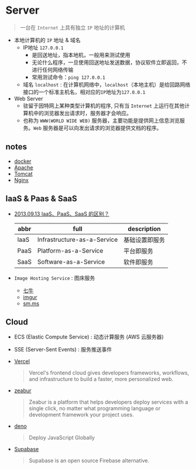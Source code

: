 # Server
> 一台在 `Internet` 上具有独立 `IP` 地址的计算机

- 本地计算机的 `IP` 地址 & 域名
    * IP地址 `127.0.0.1`
        - 是回送地址，指本地机，一般用来测试使用
        - 无论什么程序，一旦使用回送地址发送数据，协议软件立即返回，不进行任何网络传输
        - 常用测试命令：`ping 127.0.0.1`
    * 域名 `localhost` : 在计算机网络中，`localhost`（本地主机）是给回路网络接口的一个标准主机名，相对应的`IP`地址为`127.0.0.1`
- Web Server
    * 驻留于因特网上某种类型计算机的程序, 只有当 `Internet` 上运行在其他计算机中的浏览器发出请求时，服务器才会响应。
    * 也称为 `WWW(WORLD WIDE WEB)` 服务器，主要功能是提供网上信息浏览服务。`Web` 服务器是可以向发出请求的浏览器提供文档的程序。

## notes

- [docker](docker/README.md)
- [Apache](notes/Apache.md)
- [Tomcat](notes/Tomcat.md)
- [Nginx](notes/Nginx.md)

## IaaS & Paas & SaaS

- [2013.09.13 IaaS、PaaS、SaaS 的区别？](https://www.zhihu.com/question/21641778)

  | abbr | full | description
  | -- | -- | -- 
  | IaaS  | Infrastructure-as-a-Service   | 基础设置即服务
  | PaaS  | Platform-as-a-Service         | 平台即服务
  | SaaS  | Software-as-a-Service         | 软件即服务

- `Image Hosting Service` : 图床服务
    * [七牛](https://www.qiniu.com/)
    * [imgur](https://imgur.com/)
    * [sm.ms](https://sm.ms/)

## Cloud

- ECS (Elastic Compute Service) : 动态计算服务 (AWS 云服务器)
- SSE (Server-Sent Events) : 服务推送事件 

- [Vercel](https://vercel.com/)
    > Vercel's frontend cloud gives developers frameworks, workflows, and infrastructure to build a faster, more personalized web.
- [zeabur](https://zeabur.com/)
    > Zeabur is a platform that helps developers deploy services with a single click, no matter what programming language or development framework your project uses.
- [deno](https://dash.deno.com)
    > Deploy JavaScript Globally
- [Supabase](https://github.com/supabase/supabase)
    > Supabase is an open source Firebase alternative.